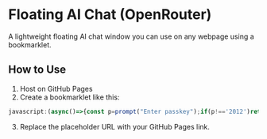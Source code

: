 # Floating AI Chat (OpenRouter)

A lightweight floating AI chat window you can use on any webpage using a bookmarklet.

## How to Use

1. Host on GitHub Pages
2. Create a bookmarklet like this:

```js
javascript:(async()=>{const p=prompt("Enter passkey");if(p!=='2012')return;let s=document.createElement('script');s.src='https://YOUR_GITHUB_USERNAME.github.io/REPO_NAME/chat.js';document.body.appendChild(s);})()
```

3. Replace the placeholder URL with your GitHub Pages link.
